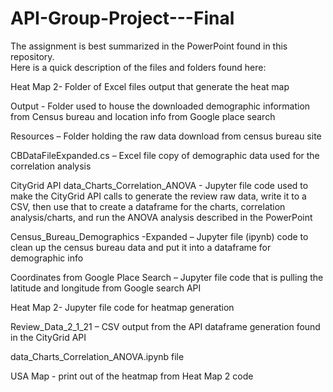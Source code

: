 # API-Group-Project---Final
The assignment is best summarized in the PowerPoint found in this repository.  
Here is a quick description of the files and folders found here:

Heat Map 2- Folder of Excel files output that generate the heat map

Output - Folder used to house the downloaded demographic information from Census bureau and location info from Google place search

Resources – Folder holding the raw data download from census bureau site 

CBDataFileExpanded.cs – Excel file copy of demographic data used for the correlation analysis

CityGrid API data_Charts_Correlation_ANOVA -  Jupyter file code used to make the CityGrid API calls to generate the review raw data, write it to a CSV, then use that to create a dataframe for the charts, correlation analysis/charts, and run the ANOVA analysis described in the PowerPoint

Census_Bureau_Demographics -Expanded – Jupyter file (ipynb) code to clean up the census bureau data and put it into a dataframe for demographic info

Coordinates from Google Place Search – Jupyter file code that is pulling the latitude and longitude from Google search API

Heat Map 2- Jupyter file code for heatmap generation

Review_Data_2_1_21 – CSV output from the API dataframe generation found in the CityGrid API

data_Charts_Correlation_ANOVA.ipynb file

USA Map - print out of the heatmap from Heat Map 2 code
